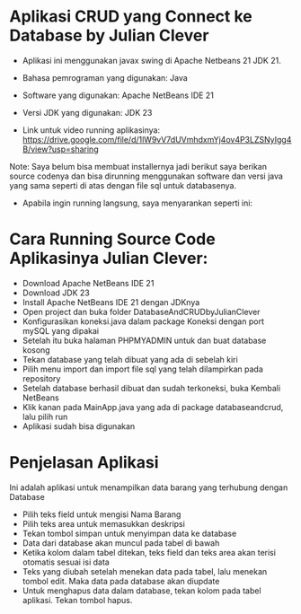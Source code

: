 # Aplikasi CRUD yang Connect ke Database by Julian Clever

- Aplikasi ini menggunakan javax swing di Apache Netbeans 21 JDK 21.

- Bahasa pemrograman yang digunakan: Java
- Software yang digunakan: Apache NetBeans IDE 21
- Versi JDK yang digunakan: JDK 23

- Link untuk video running aplikasinya: https://drive.google.com/file/d/1lW9vV7dUVmhdxmYj4ov4P3LZSNyIgg4B/view?usp=sharing

Note: Saya belum bisa membuat installernya jadi berikut saya berikan source codenya dan bisa dirunning menggunakan software dan versi java yang sama seperti di atas dengan file sql untuk databasenya.

- Apabila ingin running langsung, saya menyarankan seperti ini:

# Cara Running Source Code Aplikasinya Julian Clever:

- Download Apache NetBeans IDE 21
- Download JDK 23
- Install Apache NetBeans IDE 21 dengan JDKnya
- Open project dan buka folder DatabaseAndCRUDbyJulianClever
- Konfigurasikan koneksi.java dalam package Koneksi dengan port mySQL yang dipakai
- Setelah itu buka halaman PHPMYADMIN untuk dan buat database kosong
- Tekan database yang telah dibuat yang ada di sebelah kiri
- Pilih menu import dan import file sql yang telah dilampirkan pada repository
- Setelah database berhasil dibuat dan sudah terkoneksi, buka Kembali NetBeans
- Klik kanan pada MainApp.java yang ada di package databaseandcrud, lalu pilih run
- Aplikasi sudah bisa digunakan

# Penjelasan Aplikasi
Ini adalah aplikasi untuk menampilkan data barang yang terhubung dengan Database
- Pilih teks field untuk mengisi Nama Barang
- Pilih teks area untuk memasukkan deskripsi
- Tekan tombol simpan untuk menyimpan data ke database
- Data dari database akan muncul pada tabel di bawah
- Ketika kolom dalam tabel ditekan, teks field dan teks area akan terisi otomatis sesuai isi data
- Teks yang diubah setelah menekan data pada tabel, lalu menekan tombol edit. Maka data pada database akan diupdate
- Untuk menghapus data dalam database, tekan kolom pada tabel aplikasi. Tekan tombol hapus.

